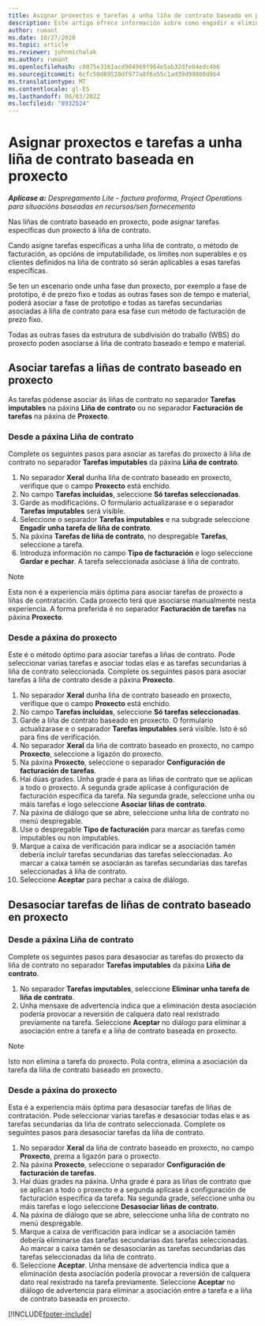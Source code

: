 ```yaml
---
title: Asignar proxectos e tarefas a unha liña de contrato baseado en proxecto
description: Este artigo ofrece información sobre como engadir e eliminar proxectos e tarefas a unha liña de contrato.
author: rumant
ms.date: 10/27/2020
ms.topic: article
ms.reviewer: johnmichalak
ms.author: rumant
ms.openlocfilehash: c8075e3161acd904969f964e5ab32dfe04edc4b6
ms.sourcegitcommit: 6cfc50d89528df977a8f6a55c1ad39d99800d9b4
ms.translationtype: MT
ms.contentlocale: gl-ES
ms.lasthandoff: 06/03/2022
ms.locfileid: "8932524"
---
```

# <a name="map-projects-and-tasks-to-a-project-based-contract-line"></a>Asignar proxectos e tarefas a unha liña de contrato baseada en proxecto 

_**Aplícase a:** Despregamento Lite - factura proforma, Project Operations para situacións baseadas en recursos/sen fornecemento_

Nas liñas de contrato baseado en proxecto, pode asignar tarefas específicas dun proxecto á liña de contrato.

Cando asigne tarefas específicas a unha liña de contrato, o método de facturación, as opcións de imputabilidade, os límites non superables e os clientes definidos na liña de contrato só serán aplicables a esas tarefas específicas.

Se ten un escenario onde unha fase dun proxecto, por exemplo a fase de prototipo, é de prezo fixo e todas as outras fases son de tempo e material, poderá asociar a fase de prototipo e todas as tarefas secundarias asociadas á liña de contrato para esa fase cun método de facturación de prezo fixo.

Todas as outras fases da estrutura de subdivisión do traballo (WBS) do proxecto poden asociarse á liña de contrato baseado e tempo e material.

## <a name="associate-tasks-to-project-based-contract-lines"></a>Asociar tarefas a liñas de contrato baseado en proxecto

As tarefas pódense asociar ás liñas de contrato no separador **Tarefas imputables** na páxina **Liña de contrato** ou no separador **Facturación de tarefas** na páxina de **Proxecto**.

### <a name="from-the-contract-line-page"></a>Desde a páxina Liña de contrato

Complete os seguintes pasos para asociar as tarefas do proxecto á liña de contrato no separador **Tarefas imputables** da páxina **Liña de contrato**.

1. No separador **Xeral** dunha liña de contrato baseado en proxecto, verifique que o campo **Proxecto** está enchido.
2. No campo **Tarefas incluídas**, seleccione **Só tarefas seleccionadas**.
3. Garde as modificacións. O formulario actualizarase e o separador **Tarefas imputables** será visible.
4. Seleccione o separador **Tarefas imputables** e na subgrade seleccione **Engadir unha tarefa de liña de contrato**.
5. Na páxina **Tarefas de liña de contrato**, no despregable **Tarefas**, seleccione a tarefa. 
6. Introduza información no campo **Tipo de facturación** e logo seleccione **Gardar e pechar**. A tarefa seleccionada asóciase á liña de contrato.

> [!NOTE]
> Esta non é a experiencia máis óptima para asociar tarefas de proxecto a liñas de contratación. Cada proxecto terá que asociarse manualmente nesta experiencia. A forma preferida é no separador **Facturación de tarefas** na páxina **Proxecto**.

### <a name="from-the-project-page"></a>Desde a páxina do proxecto

Este é o método óptimo para asociar tarefas a liñas de contrato. Pode seleccionar varias tarefas e asociar todas elas e as tarefas secundarias á liña de contrato seleccionada. Complete os seguintes pasos para asociar tarefas á liña de contrato desde a páxina **Proxecto**.

1. No separador **Xeral** dunha liña de contrato baseado en proxecto, verifique que o campo **Proxecto** está enchido.
2. No campo **Tarefas incluídas**, seleccione **Só tarefas seleccionadas**.
3. Garde a liña de contrato baseado en proxecto. O formulario actualizarase e o separador **Tarefas imputables** será visible. Isto é só para fins de verificación.
4. No separador **Xeral** da liña de contrato baseado en proxecto, no campo **Proxecto**, seleccione a ligazón do proxecto.
5. Na páxina **Proxecto**, seleccione o separador **Configuración de facturación de tarefas**.
6. Hai dúas grades. Unha grade é para as liñas de contrato que se aplican a todo o proxecto. A segunda grade aplícase á configuración de facturación específica da tarefa. Na segunda grade, seleccione unha ou máis tarefas e logo seleccione **Asociar liñas de contrato**.
7. Na páxina de diálogo que se abre, seleccione unha liña de contrato no menú despregable.
8. Use o despregable **Tipo de facturación** para marcar as tarefas como imputables ou non imputables.
9. Marque a caixa de verificación para indicar se a asociación tamén debería incluír tarefas secundarias das tarefas seleccionadas. Ao marcar a caixa tamén se asociarán as tarefas secundarias das tarefas seleccionadas á liña de contrato.
10. Seleccione **Aceptar** para pechar a caixa de diálogo.

## <a name="unassociate-tasks-from-project-based-contract-lines"></a>Desasociar tarefas de liñas de contrato baseado en proxecto

### <a name="from-the-contract-line-page"></a>Desde a páxina Liña de contrato

Complete os seguintes pasos para desasociar as tarefas do proxecto da liña de contrato no separador **Tarefas imputables** da páxina **Liña de contrato**.

1. No separador **Tarefas imputables**, seleccione **Eliminar unha tarefa de liña de contrato**.
2. Unha mensaxe de advertencia indica que a eliminación desta asociación podería provocar a reversión de calquera dato real rexistrado previamente na tarefa. Seleccione **Aceptar** no diálogo para eliminar a asociación entre a tarefa e a liña de contrato baseada en proxecto. 

> [!NOTE]
> Isto non elimina a tarefa do proxecto. Pola contra, elimina a asociación da tarefa da liña de contrato baseado en proxecto.

### <a name="from-the-project-page"></a>Desde a páxina do proxecto

Esta é a experiencia máis óptima para desasociar tarefas de liñas de contratación. Pode seleccionar varias tarefas e desasociar todas elas e as tarefas secundarias da liña de contrato seleccionada. Complete os seguintes pasos para desasociar tarefas da liña de contrato.

1. No separador **Xeral** da liña de contrato baseado en proxecto, no campo **Proxecto**, prema a ligazón para o proxecto.
2. Na páxina **Proxecto**, seleccione o separador **Configuración de facturación de tarefas**.
3. Hai dúas grades na páxina. Unha grade é para as liñas de contrato que se aplican a todo o proxecto e a segunda aplícase á configuración de facturación específica da tarefa. Na segunda grade, seleccione unha ou máis tarefas e logo seleccione **Desasociar liñas de contrato**.
4. Na páxina de diálogo que se abre, seleccione unha liña de contrato no menú despregable.
5. Marque a caixa de verificación para indicar se a asociación tamén debería eliminarse das tarefas secundarias das tarefas seleccionadas. Ao marcar a caixa tamén se desasociarán as tarefas secundarias das tarefas seleccionadas da liña de contrato.
6. Seleccione **Aceptar**. Unha mensaxe de advertencia indica que a eliminación desta asociación podería provocar a reversión de calquera dato real rexistrado na tarefa previamente. Seleccione **Aceptar** no diálogo de advertencia para eliminar a asociación entre a tarefa e a liña de contrato baseada en proxecto.


[!INCLUDE[footer-include](../../includes/footer-banner.md)]
